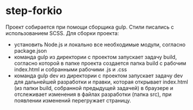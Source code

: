 # step-forkio
Проект собирается при помощи сборщика gulp. Стили писались с использованием SCSS.
 Для сборки проекта:
- установить Node.js и локально все необходимые модули, согласно package.json
- команда gulp из директории с проектом запускает задачу build, согласно которой в папке проекта создается папка build с рабочим index.html и собранными рабочими .js и .css
- команда gulp dev из директории с проектом запускает задачу dev для дальнейшей разработки и правки, которая открывает index.html (из папки build, собранной предыдущей задачей) в браузере и отслеживает изменения в файлах разработки (папка src), при появлении изменений перегружает страницу.
